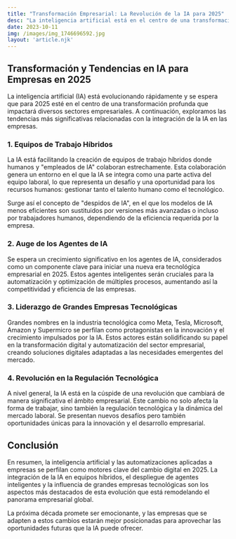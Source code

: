 ```yaml
---
title: "Transformación Empresarial: La Revolución de la IA para 2025"
desc: "La inteligencia artificial está en el centro de una transformación profunda en el ámbito empresarial, marcando tendencias clave para 2025 que remodelarán la forma de trabajar y gestionar recursos. Este artículo explora cómo la IA está transformando los sectores industriales."
date: 2023-10-11
img: /images/img_1746696592.jpg
layout: 'article.njk'
---
```


<h2>Transformación y Tendencias en IA para Empresas en 2025</h2>
<p>La inteligencia artificial (IA) está evolucionando rápidamente y se espera que para 2025 esté en el centro de una transformación profunda que impactará diversos sectores empresariales. A continuación, exploramos las tendencias más significativas relacionadas con la integración de la IA en las empresas.</p>

<h3>1. Equipos de Trabajo Híbridos</h3>
<p>La IA está facilitando la creación de equipos de trabajo híbridos donde humanos y "empleados de IA" colaboran estrechamente. Esta colaboración genera un entorno en el que la IA se integra como una parte activa del equipo laboral, lo que representa un desafío y una oportunidad para los recursos humanos: gestionar tanto el talento humano como el tecnológico.</p>
<p>Surge así el concepto de "despidos de IA", en el que los modelos de IA menos eficientes son sustituidos por versiones más avanzadas o incluso por trabajadores humanos, dependiendo de la eficiencia requerida por la empresa.</p>

<h3>2. Auge de los Agentes de IA</h3>
<p>Se espera un crecimiento significativo en los agentes de IA, considerados como un componente clave para iniciar una nueva era tecnológica empresarial en 2025. Estos agentes inteligentes serán cruciales para la automatización y optimización de múltiples procesos, aumentando así la competitividad y eficiencia de las empresas.</p>

<h3>3. Liderazgo de Grandes Empresas Tecnológicas</h3>
<p>Grandes nombres en la industria tecnológica como Meta, Tesla, Microsoft, Amazon y Supermicro se perfilan como protagonistas en la innovación y el crecimiento impulsados por la IA. Estos actores están solidificando su papel en la transformación digital y automatización del sector empresarial, creando soluciones digitales adaptadas a las necesidades emergentes del mercado.</p>

<h3>4. Revolución en la Regulación Tecnológica</h3>
<p>A nivel general, la IA está en la cúspide de una revolución que cambiará de manera significativa el ámbito empresarial. Este cambio no solo afecta la forma de trabajar, sino también la regulación tecnológica y la dinámica del mercado laboral. Se presentan nuevos desafíos pero también oportunidades únicas para la innovación y el desarrollo empresarial.</p>

<h2>Conclusión</h2>
<p>En resumen, la inteligencia artificial y las automatizaciones aplicadas a empresas se perfilan como motores clave del cambio digital en 2025. La integración de la IA en equipos híbridos, el despliegue de agentes inteligentes y la influencia de grandes empresas tecnológicas son los aspectos más destacados de esta evolución que está remodelando el panorama empresarial global.</p> 

<p>La próxima década promete ser emocionante, y las empresas que se adapten a estos cambios estarán mejor posicionadas para aprovechar las oportunidades futuras que la IA puede ofrecer.</p>